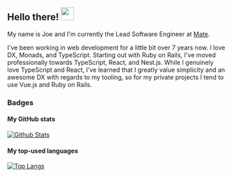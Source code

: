 ## Hello there! <img src="https://media.tenor.com/SNL9_xhZl9oAAAAi/waving-hand-joypixels.gif" width="30px">

My name is Joe and I'm currently the Lead Software Engineer at [Mate](https://mate-studio.com).

I've been working in web development for a little bit over 7 years now. I love DX, Monads, and TypeScript. Starting out with Ruby on Rails,
I've moved professionally towards TypeScript, React, and Nest.js. While I genuinely love TypeScript and React, I've learned
that I greatly value simplicity and an awesome DX with regards to my tooling, so for my private projects I tend to use Vue.js and Ruby on Rails.

### Badges

#### My GitHub stats

[![Github Stats](https://github-readme-stats-alpha-two-50.vercel.app/api?username=pantajoe&custom_title=GitHub%20Stats&theme=catppuccin_latte)](https://github.com/pantajoe)

#### My top-used languages

[![Top Langs](https://github-readme-stats.vercel.app/api/top-langs/?username=pantajoe&layout=compact&theme=catppuccin_latte)](https://github.com/pantajoe)
